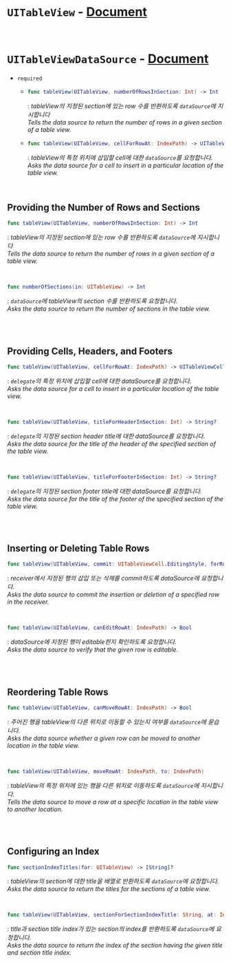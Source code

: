 # `UITableView` - [Document](https://developer.apple.com/documentation/uikit/views_and_controls/table_views)


<br>


# `UITableViewDataSource` - [Document](https://developer.apple.com/documentation/uikit/uitableviewdatasource)

- `required` 
    -   ```swift
        func tableView(UITableView, numberOfRowsInSection: Int) -> Int
        ```
        : *tableView의 지정된 section에 있는 row 수를 반환하도록 `dataSource`에 지시합니다*
        <br>*Tells the data source to return the number of rows in a given section of a table view.*
    
    -   ```swift
        func tableView(UITableView, cellForRowAt: IndexPath) -> UITableViewCell
        ```
        : *tableView의 특정 위치에 삽입할 cell에 대한 `dataSource`를 요청합니다.*
        <br>*Asks the data source for a cell to insert in a particular location of the table view.*


<br>


## Providing the Number of Rows and Sections

```swift
func tableView(UITableView, numberOfRowsInSection: Int) -> Int
```
: *tableView의 지정된 section에 있는 row 수를 반환하도록 `dataSource`에 지시합니다*
<br>*Tells the data source to return the number of rows in a given section of a table view.*


<br>


```swift
func numberOfSections(in: UITableView) -> Int
```
: *`dataSource`에 tableView의 section 수를 반환하도록 요청합니다.*
<br>*Asks the data source to return the number of sections in the table view.*


<br>
<br>


## Providing Cells, Headers, and Footers
```swift
func tableView(UITableView, cellForRowAt: IndexPath) -> UITableViewCell
```
: *`delegate`의 특정 위치에 삽입할 cell에 대한 dataSource를 요청합니다.*
<br>*Asks the data source for a cell to insert in a particular location of the table view.*


<br>


```swift
func tableView(UITableView, titleForHeaderInSection: Int) -> String?
```
: *`delegate`의 지정된 section header title에 대한 dataSource를 요청합니다.*
<br>*Asks the data source for the title of the header of the specified section of the table view.*


<br>


```swift
func tableView(UITableView, titleForFooterInSection: Int) -> String?
```
: *`delegate`의 지정된 section footer title에 대한 dataSource를 요청합니다.*
<br>*Asks the data source for the title of the footer of the specified section of the table view.*


<br>
<br>


## Inserting or Deleting Table Rows
```swift
func tableView(UITableView, commit: UITableViewCell.EditingStyle, forRowAt: IndexPath)
```
: *receiver에서 지정된 행의 삽입 또는 삭제를 commit하도록 dataSource에 요청합니다.*
<br>*Asks the data source to commit the insertion or deletion of a specified row in the receiver.*


<br>


```swift
func tableView(UITableView, canEditRowAt: IndexPath) -> Bool
```
: *dataSource에 지정된 행이 editable한지 확인하도록 요청합니다.*
<br>*Asks the data source to verify that the given row is editable.*


<br>
<br>


## Reordering Table Rows

```swift
func tableView(UITableView, canMoveRowAt: IndexPath) -> Bool
```
: *주어진 행을 tableView의 다른 위치로 이동할 수 있는지 여부를 `dataSource`에 묻습니다.*
<br>*Asks the data source whether a given row can be moved to another location in the table view.*


<br>


```swift
func tableView(UITableView, moveRowAt: IndexPath, to: IndexPath)
```
: *tableView의 특정 위치에 있는 행을 다른 위치로 이동하도록 `dataSource`에 지시합니다.*
<br>*Tells the data source to move a row at a specific location in the table view to another location.*


<br>
<br>


## Configuring an Index
```swift
func sectionIndexTitles(for: UITableView) -> [String]?
```
: *tableView의 section에 대한 title을 배열로 반환하도록 `dataSource`에 요청합니다.*
<br>*Asks the data source to return the titles for the sections of a table view.*


<br>


```swift
func tableView(UITableView, sectionForSectionIndexTitle: String, at: Int) -> Int
```
: *title과 section title index가 있는 section의 index를 반환하도록 `dataSource`에 요청합니다.*
<br>*Asks the data source to return the index of the section having the given title and section title index.*